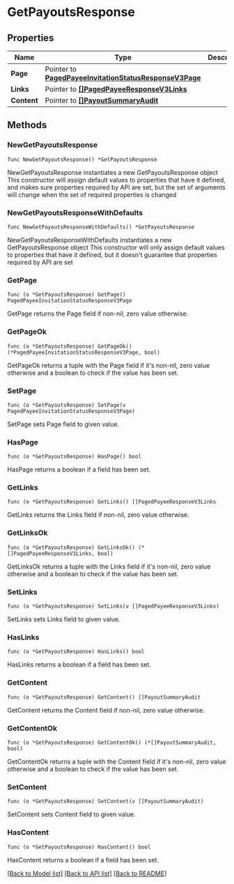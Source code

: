 # GetPayoutsResponse

## Properties

Name | Type | Description | Notes
------------ | ------------- | ------------- | -------------
**Page** | Pointer to [**PagedPayeeInvitationStatusResponseV3Page**](PagedPayeeInvitationStatusResponseV3Page.md) |  | [optional] 
**Links** | Pointer to [**[]PagedPayeeResponseV3Links**](PagedPayeeResponseV3Links.md) |  | [optional] 
**Content** | Pointer to [**[]PayoutSummaryAudit**](PayoutSummaryAudit.md) |  | [optional] 

## Methods

### NewGetPayoutsResponse

`func NewGetPayoutsResponse() *GetPayoutsResponse`

NewGetPayoutsResponse instantiates a new GetPayoutsResponse object
This constructor will assign default values to properties that have it defined,
and makes sure properties required by API are set, but the set of arguments
will change when the set of required properties is changed

### NewGetPayoutsResponseWithDefaults

`func NewGetPayoutsResponseWithDefaults() *GetPayoutsResponse`

NewGetPayoutsResponseWithDefaults instantiates a new GetPayoutsResponse object
This constructor will only assign default values to properties that have it defined,
but it doesn't guarantee that properties required by API are set

### GetPage

`func (o *GetPayoutsResponse) GetPage() PagedPayeeInvitationStatusResponseV3Page`

GetPage returns the Page field if non-nil, zero value otherwise.

### GetPageOk

`func (o *GetPayoutsResponse) GetPageOk() (*PagedPayeeInvitationStatusResponseV3Page, bool)`

GetPageOk returns a tuple with the Page field if it's non-nil, zero value otherwise
and a boolean to check if the value has been set.

### SetPage

`func (o *GetPayoutsResponse) SetPage(v PagedPayeeInvitationStatusResponseV3Page)`

SetPage sets Page field to given value.

### HasPage

`func (o *GetPayoutsResponse) HasPage() bool`

HasPage returns a boolean if a field has been set.

### GetLinks

`func (o *GetPayoutsResponse) GetLinks() []PagedPayeeResponseV3Links`

GetLinks returns the Links field if non-nil, zero value otherwise.

### GetLinksOk

`func (o *GetPayoutsResponse) GetLinksOk() (*[]PagedPayeeResponseV3Links, bool)`

GetLinksOk returns a tuple with the Links field if it's non-nil, zero value otherwise
and a boolean to check if the value has been set.

### SetLinks

`func (o *GetPayoutsResponse) SetLinks(v []PagedPayeeResponseV3Links)`

SetLinks sets Links field to given value.

### HasLinks

`func (o *GetPayoutsResponse) HasLinks() bool`

HasLinks returns a boolean if a field has been set.

### GetContent

`func (o *GetPayoutsResponse) GetContent() []PayoutSummaryAudit`

GetContent returns the Content field if non-nil, zero value otherwise.

### GetContentOk

`func (o *GetPayoutsResponse) GetContentOk() (*[]PayoutSummaryAudit, bool)`

GetContentOk returns a tuple with the Content field if it's non-nil, zero value otherwise
and a boolean to check if the value has been set.

### SetContent

`func (o *GetPayoutsResponse) SetContent(v []PayoutSummaryAudit)`

SetContent sets Content field to given value.

### HasContent

`func (o *GetPayoutsResponse) HasContent() bool`

HasContent returns a boolean if a field has been set.


[[Back to Model list]](../README.md#documentation-for-models) [[Back to API list]](../README.md#documentation-for-api-endpoints) [[Back to README]](../README.md)


